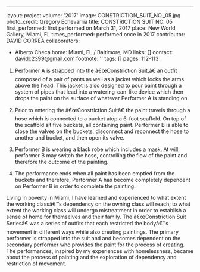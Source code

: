 ---
layout: project
volume: '2017'
image: CONSTRICTION_SUIT_NO._05.jpg
photo_credit: Gregory Echevarria
title: CONSTRICTION SUIT NO. 05
first_performed: first performed on March 31, 2017
place: New World Gallery, Miami, FL
times_performed: performed once in 2017
contributor: DAVID CORREA
collaborators:
- Alberto Checa
home: Miami, FL / Baltimore, MD
links: []
contact: davidc2399@gmail.com
footnote: ''
tags: []
pages: 112-113



1. Performer A is strapped into the â€œConstriction Suit,â€ an outfit composed of a pair of pants as well as a jacket which locks the arms above the head. This jacket is also designed to pour paint through a system of pipes that lead into a watering-can-like device which then drops the paint on the surface of whatever Performer A is standing on.

2. Prior to entering the â€œConstriction Suitâ€ the paint travels through a hose which is connected to a bucket atop a 6-foot scaffold. On top of the scaffold sit five buckets, all containing paint. Performer B is able to close the valves on the buckets, disconnect and reconnect the hose to another and bucket, and then open its valve.

3. Performer B is wearing a black robe which includes a mask. At will, performer B may switch the hose, controlling the flow of the paint and therefore the outcome of the painting.

4. The performance ends when all paint has been emptied from the buckets and therefore, Performer A has become completely dependent on Performer B in order to complete the painting.

Living in poverty in Miami, I have learned and experienced to what extent the working classâ€™s dependency on the owning class will reach; to what extent the working class will undergo mistreatment in order to establish a sense of home for themselves and their family. The â€œConstriction Suit Seriesâ€ was a series of outfits that each restricted the bodyâ€™s movement in different ways while also creating paintings. The primary performer is strapped into the suit and and becomes dependent on the secondary performer who provides the paint for the process of creating. The performances, inspired by my experiences with homelessness, became about the process of painting and the exploration of dependency and restriction of movement.
